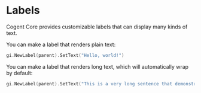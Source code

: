 # Labels
      
Cogent Core provides customizable labels that can display many kinds of text.

You can make a label that renders plain text:

```Go
gi.NewLabel(parent).SetText("Hello, world!")
```

You can make a label that renders long text, which will automatically wrap by default:

```Go
gi.NewLabel(parent).SetText("This is a very long sentence that demonstrates how label content will overflow onto multiple lines when the size of the label text exceeds the size of its surrounding container; labels are a customizable widget that Cogent Core provides, allowing you to display many kinds of text")
```
